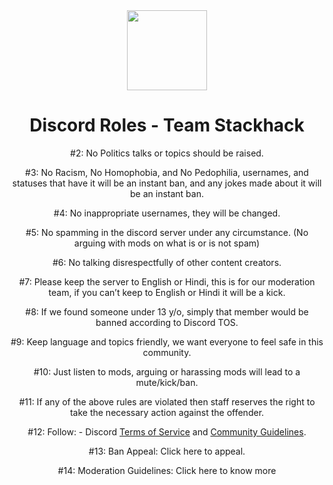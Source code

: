 <div align="center">
    <img src="https://yt3.ggpht.com/ytc/AKedOLSwOKwPBRZtDPbsg8Xal_Ww3IiqG3Q_WJiLhHM=s176-c-k-c0x00ffffff-no-rj-mo" width="128px" style="max-width:100%;">
    <h1>Discord Roles - Team Stackhack</h1>
  <div
#1: Be respectful to everyone.

#2: No Politics talks or topics should be raised.

#3: No Racism, No Homophobia, and No Pedophilia, usernames, and statuses that have it will be an instant ban, and any jokes made about it will be an instant ban.

#4: No inappropriate usernames, they will be changed.

#5: No spamming in the discord server under any circumstance. (No arguing with mods on what is or is not spam)

#6: No talking disrespectfully of other content creators.

#7: Please keep the server to English or Hindi, this is for our moderation team, if you can’t keep to English or Hindi it will be a kick.

#8: If we found someone under 13 y/o, simply that member would be banned according to Discord TOS.

#9: Keep language and topics friendly, we want everyone to feel safe in this community.

#10: Just listen to mods, arguing or harassing mods will lead to a mute/kick/ban.

#11: If any of the above rules are violated then staff reserves the right to take the necessary action against the offender.

#12: Follow: - Discord [Terms of Service](https://discord.com/terms) and [Community Guidelines](https://discord.com/guidelines).

#13: Ban Appeal: Click here to appeal.

#14: Moderation Guidelines: Click here to know more
